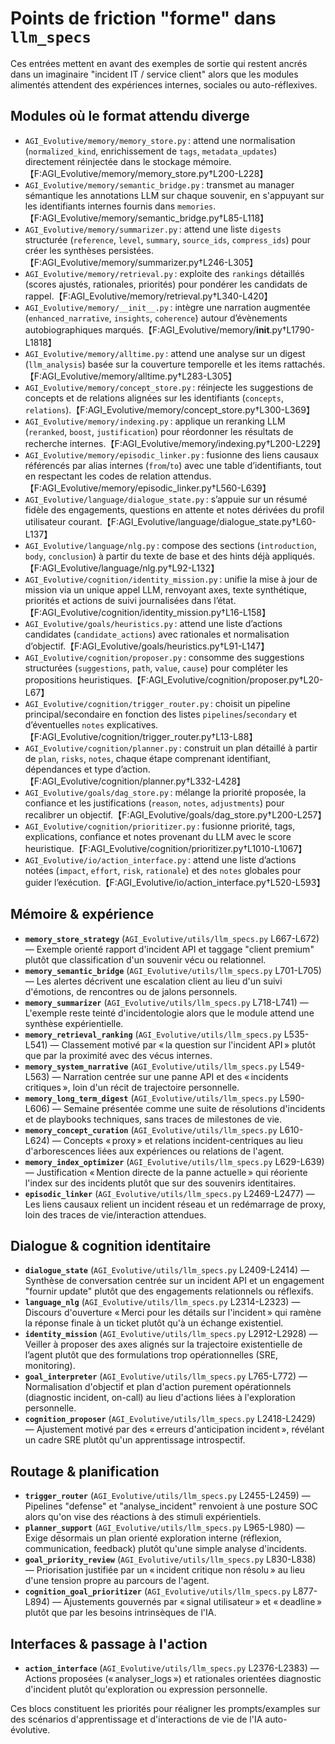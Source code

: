 # Points de friction "forme" dans `llm_specs`

Ces entrées mettent en avant des exemples de sortie qui restent ancrés dans un imaginaire "incident IT / service client" alors que les modules alimentés attendent des expériences internes, sociales ou auto-réflexives.

## Modules où le format attendu diverge

- `AGI_Evolutive/memory/memory_store.py` : attend une normalisation (`normalized_kind`, enrichissement de `tags`, `metadata_updates`) directement réinjectée dans le stockage mémoire.【F:AGI_Evolutive/memory/memory_store.py†L200-L228】
- `AGI_Evolutive/memory/semantic_bridge.py` : transmet au manager sémantique les annotations LLM sur chaque souvenir, en s'appuyant sur les identifiants internes fournis dans `memories`.【F:AGI_Evolutive/memory/semantic_bridge.py†L85-L118】
- `AGI_Evolutive/memory/summarizer.py` : attend une liste `digests` structurée (`reference`, `level`, `summary`, `source_ids`, `compress_ids`) pour créer les synthèses persistées.【F:AGI_Evolutive/memory/summarizer.py†L246-L305】
- `AGI_Evolutive/memory/retrieval.py` : exploite des `rankings` détaillés (scores ajustés, rationales, priorités) pour pondérer les candidats de rappel.【F:AGI_Evolutive/memory/retrieval.py†L340-L420】
- `AGI_Evolutive/memory/__init__.py` : intègre une narration augmentée (`enhanced_narrative`, `insights`, `coherence`) autour d’évènements autobiographiques marqués.【F:AGI_Evolutive/memory/__init__.py†L1790-L1818】
- `AGI_Evolutive/memory/alltime.py` : attend une analyse sur un digest (`llm_analysis`) basée sur la couverture temporelle et les items rattachés.【F:AGI_Evolutive/memory/alltime.py†L283-L305】
- `AGI_Evolutive/memory/concept_store.py` : réinjecte les suggestions de concepts et de relations alignées sur les identifiants (`concepts`, `relations`).【F:AGI_Evolutive/memory/concept_store.py†L300-L369】
- `AGI_Evolutive/memory/indexing.py` : applique un reranking LLM (`reranked`, `boost`, `justification`) pour réordonner les résultats de recherche internes.【F:AGI_Evolutive/memory/indexing.py†L200-L229】
- `AGI_Evolutive/memory/episodic_linker.py` : fusionne des liens causaux référencés par alias internes (`from`/`to`) avec une table d’identifiants, tout en respectant les codes de relation attendus.【F:AGI_Evolutive/memory/episodic_linker.py†L560-L639】
- `AGI_Evolutive/language/dialogue_state.py` : s’appuie sur un résumé fidèle des engagements, questions en attente et notes dérivées du profil utilisateur courant.【F:AGI_Evolutive/language/dialogue_state.py†L60-L137】
- `AGI_Evolutive/language/nlg.py` : compose des sections (`introduction`, `body`, `conclusion`) à partir du texte de base et des hints déjà appliqués.【F:AGI_Evolutive/language/nlg.py†L92-L132】
- `AGI_Evolutive/cognition/identity_mission.py` : unifie la mise à jour de mission via un unique appel LLM, renvoyant axes, texte synthétique, priorités et actions de suivi journalisées dans l’état.【F:AGI_Evolutive/cognition/identity_mission.py†L16-L158】
- `AGI_Evolutive/goals/heuristics.py` : attend une liste d’actions candidates (`candidate_actions`) avec rationales et normalisation d’objectif.【F:AGI_Evolutive/goals/heuristics.py†L91-L147】
- `AGI_Evolutive/cognition/proposer.py` : consomme des suggestions structurées (`suggestions`, `path`, `value`, `cause`) pour compléter les propositions heuristiques.【F:AGI_Evolutive/cognition/proposer.py†L20-L67】
- `AGI_Evolutive/cognition/trigger_router.py` : choisit un pipeline principal/secondaire en fonction des listes `pipelines`/`secondary` et d’éventuelles `notes` explicatives.【F:AGI_Evolutive/cognition/trigger_router.py†L13-L88】
- `AGI_Evolutive/cognition/planner.py` : construit un plan détaillé à partir de `plan`, `risks`, `notes`, chaque étape comprenant identifiant, dépendances et type d’action.【F:AGI_Evolutive/cognition/planner.py†L332-L428】
- `AGI_Evolutive/goals/dag_store.py` : mélange la priorité proposée, la confiance et les justifications (`reason`, `notes`, `adjustments`) pour recalibrer un objectif.【F:AGI_Evolutive/goals/dag_store.py†L200-L257】
- `AGI_Evolutive/cognition/prioritizer.py` : fusionne priorité, tags, explications, confiance et notes provenant du LLM avec le score heuristique.【F:AGI_Evolutive/cognition/prioritizer.py†L1010-L1067】
- `AGI_Evolutive/io/action_interface.py` : attend une liste d’actions notées (`impact`, `effort`, `risk`, `rationale`) et des `notes` globales pour guider l’exécution.【F:AGI_Evolutive/io/action_interface.py†L520-L593】

## Mémoire & expérience

- **`memory_store_strategy`** (`AGI_Evolutive/utils/llm_specs.py` L667-L672) — Exemple orienté rapport d'incident API et taggage "client premium" plutôt que classification d'un souvenir vécu ou relationnel.
- **`memory_semantic_bridge`** (`AGI_Evolutive/utils/llm_specs.py` L701-L705) — Les alertes décrivent une escalation client au lieu d'un suivi d'émotions, de rencontres ou de jalons personnels.
- **`memory_summarizer`** (`AGI_Evolutive/utils/llm_specs.py` L718-L741) — L'exemple reste teinté d'incidentologie alors que le module attend une synthèse expérientielle.
- **`memory_retrieval_ranking`** (`AGI_Evolutive/utils/llm_specs.py` L535-L541) — Classement motivé par « la question sur l'incident API » plutôt que par la proximité avec des vécus internes.
- **`memory_system_narrative`** (`AGI_Evolutive/utils/llm_specs.py` L549-L563) — Narration centrée sur une panne API et des « incidents critiques », loin d'un récit de trajectoire personnelle.
- **`memory_long_term_digest`** (`AGI_Evolutive/utils/llm_specs.py` L590-L606) — Semaine présentée comme une suite de résolutions d'incidents et de playbooks techniques, sans traces de milestones de vie.
- **`memory_concept_curation`** (`AGI_Evolutive/utils/llm_specs.py` L610-L624) — Concepts « proxy » et relations incident-centriques au lieu d'arborescences liées aux expériences ou relations de l'agent.
- **`memory_index_optimizer`** (`AGI_Evolutive/utils/llm_specs.py` L629-L639) — Justification « Mention directe de la panne actuelle » qui réoriente l'index sur des incidents plutôt que sur des souvenirs identitaires.
- **`episodic_linker`** (`AGI_Evolutive/utils/llm_specs.py` L2469-L2477) — Les liens causaux relient un incident réseau et un redémarrage de proxy, loin des traces de vie/interaction attendues.

## Dialogue & cognition identitaire

- **`dialogue_state`** (`AGI_Evolutive/utils/llm_specs.py` L2409-L2414) — Synthèse de conversation centrée sur un incident API et un engagement "fournir update" plutôt que des engagements relationnels ou réflexifs.
- **`language_nlg`** (`AGI_Evolutive/utils/llm_specs.py` L2314-L2323) — Discours d'ouverture « Merci pour les détails sur l'incident » qui ramène la réponse finale à un ticket plutôt qu'à un échange existentiel.
- **`identity_mission`** (`AGI_Evolutive/utils/llm_specs.py` L2912-L2928) — Veiller à proposer des axes alignés sur la trajectoire existentielle de l’agent plutôt que des formulations trop opérationnelles (SRE, monitoring).
- **`goal_interpreter`** (`AGI_Evolutive/utils/llm_specs.py` L765-L772) — Normalisation d'objectif et plan d'action purement opérationnels (diagnostic incident, on-call) au lieu d'actions liées à l'exploration personnelle.
- **`cognition_proposer`** (`AGI_Evolutive/utils/llm_specs.py` L2418-L2429) — Ajustement motivé par des « erreurs d'anticipation incident », révélant un cadre SRE plutôt qu'un apprentissage introspectif.

## Routage & planification

- **`trigger_router`** (`AGI_Evolutive/utils/llm_specs.py` L2455-L2459) — Pipelines "defense" et "analyse_incident" renvoient à une posture SOC alors qu'on vise des réactions à des stimuli expérientiels.
- **`planner_support`** (`AGI_Evolutive/utils/llm_specs.py` L965-L980) — Exige désormais un plan orienté exploration interne (réflexion, communication, feedback) plutôt qu'une simple analyse d'incidents.
- **`goal_priority_review`** (`AGI_Evolutive/utils/llm_specs.py` L830-L838) — Priorisation justifiée par un « incident critique non résolu » au lieu d'une tension propre au parcours de l'agent.
- **`cognition_goal_prioritizer`** (`AGI_Evolutive/utils/llm_specs.py` L877-L894) — Ajustements gouvernés par « signal utilisateur » et « deadline » plutôt que par les besoins intrinsèques de l'IA.

## Interfaces & passage à l'action

- **`action_interface`** (`AGI_Evolutive/utils/llm_specs.py` L2376-L2383) — Actions proposées (« analyser_logs ») et rationales orientées diagnostic d'incident plutôt qu'exploration ou expression personnelle.

Ces blocs constituent les priorités pour réaligner les prompts/examples sur des scénarios d'apprentissage et d'interactions de vie de l'IA auto-évolutive.
